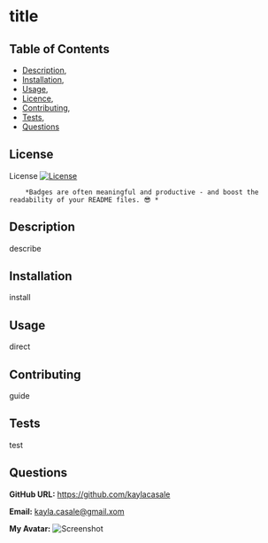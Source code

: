 
  # title
## Table of Contents

 * [Description](#description),
 * [Installation](#installation),
 * [Usage](#usage),
 * [Licence](#licence),
 * [Contributing](#contributing),
 * [Tests](#tests),
 * [Questions](#questions)
## License

        
 License
        [![License](https://img.shields.io/badge/License-BSD_3--Clause-orange.svg)](https://opensource.org/licenses/BSD-3-Clause)
 
        *Badges are often meaningful and productive - and boost the readability of your README files. 😎 * 
        

## Description
        
describe
## Installation
        
install
## Usage
        
direct
## Contributing
        
guide
## Tests
        
test
## Questions
            
**GitHub URL:** https://github.com/kaylacasale

**Email:** kayla.casale@gmail.xom

**My Avatar:**
![Screenshot](https://avatars.githubusercontent.com/u/115776118?v=4)